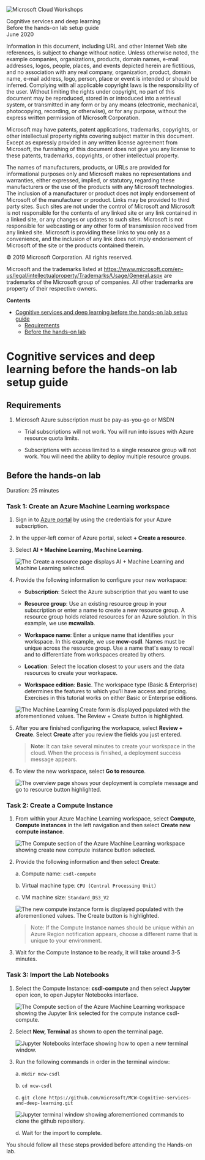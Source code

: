 ![Microsoft Cloud Workshops](https://github.com/Microsoft/MCW-Template-Cloud-Workshop/raw/master/Media/ms-cloud-workshop.png 'Microsoft Cloud Workshops')

<div class="MCWHeader1">
Cognitive services and deep learning
</div>

<div class="MCWHeader2">
Before the hands-on lab setup guide
</div>

<div class="MCWHeader3">
June 2020
</div>

Information in this document, including URL and other Internet Web site references, is subject to change without notice. Unless otherwise noted, the example companies, organizations, products, domain names, e-mail addresses, logos, people, places, and events depicted herein are fictitious, and no association with any real company, organization, product, domain name, e-mail address, logo, person, place or event is intended or should be inferred. Complying with all applicable copyright laws is the responsibility of the user. Without limiting the rights under copyright, no part of this document may be reproduced, stored in or introduced into a retrieval system, or transmitted in any form or by any means (electronic, mechanical, photocopying, recording, or otherwise), or for any purpose, without the express written permission of Microsoft Corporation.

Microsoft may have patents, patent applications, trademarks, copyrights, or other intellectual property rights covering subject matter in this document. Except as expressly provided in any written license agreement from Microsoft, the furnishing of this document does not give you any license to these patents, trademarks, copyrights, or other intellectual property.

The names of manufacturers, products, or URLs are provided for informational purposes only and Microsoft makes no representations and warranties, either expressed, implied, or statutory, regarding these manufacturers or the use of the products with any Microsoft technologies. The inclusion of a manufacturer or product does not imply endorsement of Microsoft of the manufacturer or product. Links may be provided to third party sites. Such sites are not under the control of Microsoft and Microsoft is not responsible for the contents of any linked site or any link contained in a linked site, or any changes or updates to such sites. Microsoft is not responsible for webcasting or any other form of transmission received from any linked site. Microsoft is providing these links to you only as a convenience, and the inclusion of any link does not imply endorsement of Microsoft of the site or the products contained therein.

© 2019 Microsoft Corporation. All rights reserved.

Microsoft and the trademarks listed at <https://www.microsoft.com/en-us/legal/intellectualproperty/Trademarks/Usage/General.aspx> are trademarks of the Microsoft group of companies. All other trademarks are property of their respective owners.

**Contents**

<!-- TOC -->

- [Cognitive services and deep learning before the hands-on lab setup guide](#cognitive-services-and-deep-learning-before-the-hands-on-lab-setup-guide)
  - [Requirements](#requirements)
  - [Before the hands-on lab](#before-the-hands-on-lab)

<!-- /TOC -->

# Cognitive services and deep learning before the hands-on lab setup guide

## Requirements

1. Microsoft Azure subscription must be pay-as-you-go or MSDN

   - Trial subscriptions will not work. You will run into issues with Azure resource quota limits.

   - Subscriptions with access limited to a single resource group will not work. You will need the ability to deploy multiple resource groups.

## Before the hands-on lab

Duration: 25 minutes

### Task 1: Create an Azure Machine Learning workspace

1. Sign in to [Azure portal](https://portal.azure.com) by using the credentials for your Azure subscription.

2. In the upper-left corner of Azure portal, select **+ Create a resource**.

3. Select **AI + Machine Learning, Machine Learning**.

      ![The Create a resource page displays AI + Machine Learning and Machine Learning selected.](images/01.png 'Open Create Azure Machine Learning Workspace')

4. Provide the following information to configure your new workspace:

   - **Subscription**: Select the Azure subscription that you want to use

   - **Resource group**: Use an existing resource group in your subscription or enter a name to create a new resource group. A resource group holds related resources for an Azure solution. In this example, we use **mcwailab**.
  
   - **Workspace name**: Enter a unique name that identifies your workspace. In this example, we use **mcw-csdl**. Names must be unique across the resource group. Use a name that's easy to recall and to differentiate from workspaces created by others.

   - **Location**: Select the location closest to your users and the data resources to create your workspace.

   - **Workspace edition**: **Basic**. The workspace type (Basic & Enterprise) determines the features to which you’ll have access and pricing. Exercises in this tutorial works on either Basic or Enterprise editions.

   ![The Machine Learning Create form is displayed populated with the aforementioned values. The Review + Create button is highlighted.](images/02.png 'Create Azure Machine Learning Workspace page')

5. After you are finished configuring the workspace, select **Review + Create**. Select **Create** after you review the fields you just entered.

    > **Note**: It can take several minutes to create your workspace in the cloud. When the process is finished, a deployment success message appears.

6. To view the new workspace, select **Go to resource**.

   ![The overview page shows your deployment is complete message and go to resource button highlighted.](images/03.png 'Go to Azure Machine Learning workspace')

### Task 2: Create a Compute Instance

1. From within your Azure Machine Learning workspace, select **Compute, Compute instances** in the left navigation and then select **Create new compute instance**.

   ![The Compute section of the Azure Machine Learning workspace showing create new compute instance button selected.](images/04.png 'Create New Compute Instance')

2. Provide the following information and then select **Create**:

    a. Compute name: `csdl-compute`

    b. Virtual machine type: `CPU (Central Processing Unit)`

    c. VM machine size: `Standard_DS3_V2`

   ![The new compute instance form is displayed populated with the aforementioned values. The Create button is highlighted.](images/05.png 'Create New Compute Instance')

   > Note: If the Compute Instance names should be unique within an Azure Region notification appears, choose a different name that is unique to your environment.
  
3. Wait for the Compute Instance to be ready, it will take around 3-5 minutes.

### Task 3: Import the Lab Notebooks

1. Select the Compute Instance: **csdl-compute** and then select **Jupyter** open icon, to open Jupyter Notebooks interface.

   ![The Compute section of the Azure Machine Learning workspace showing the Jupyter link selected for the compute instance csdl-compute.](images/06.png 'Open Jupyter Notebooks')

2. Select **New, Terminal** as shown to open the terminal page.

   ![Jupyter Notebooks interface showing how to open a new terminal window.](images/07.png 'Open Terminal Window')
  
3. Run the following commands in order in the terminal window:

   a. `mkdir mcw-csdl`

   b. `cd mcw-csdl`

   c. `git clone https://github.com/microsoft/MCW-Cognitive-services-and-deep-learning.git`

      ![Jupyter terminal window showing aforementioned commands to clone the github repository.](images/08.png 'Import Repository')

   d. Wait for the import to complete.

You should follow all these steps provided before attending the Hands-on lab.
